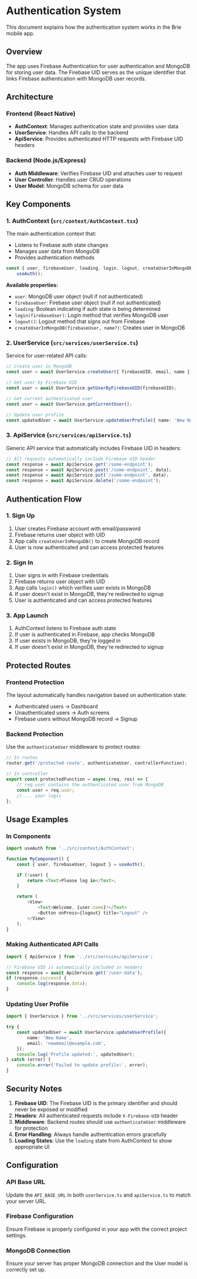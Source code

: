 # Authentication System

This document explains how the authentication system works in the Brie mobile app.

## Overview

The app uses Firebase Authentication for user authentication and MongoDB for storing user data. The Firebase UID serves as the unique identifier that links Firebase authentication with MongoDB user records.

## Architecture

### Frontend (React Native)

- **AuthContext**: Manages authentication state and provides user data
- **UserService**: Handles API calls to the backend
- **ApiService**: Provides authenticated HTTP requests with Firebase UID headers

### Backend (Node.js/Express)

- **Auth Middleware**: Verifies Firebase UID and attaches user to request
- **User Controller**: Handles user CRUD operations
- **User Model**: MongoDB schema for user data

## Key Components

### 1. AuthContext (`src/context/AuthContext.tsx`)

The main authentication context that:

- Listens to Firebase auth state changes
- Manages user data from MongoDB
- Provides authentication methods

```typescript
const { user, firebaseUser, loading, login, logout, createUserInMongoDB } =
	useAuth();
```

**Available properties:**

- `user`: MongoDB user object (null if not authenticated)
- `firebaseUser`: Firebase user object (null if not authenticated)
- `loading`: Boolean indicating if auth state is being determined
- `login(firebaseUser)`: Login method that verifies MongoDB user
- `logout()`: Logout method that signs out from Firebase
- `createUserInMongoDB(firebaseUser, name?)`: Creates user in MongoDB

### 2. UserService (`src/services/userService.ts`)

Service for user-related API calls:

```typescript
// Create user in MongoDB
const user = await UserService.createUser({ firebaseUID, email, name });

// Get user by Firebase UID
const user = await UserService.getUserByFirebaseUID(firebaseUID);

// Get current authenticated user
const user = await UserService.getCurrentUser();

// Update user profile
const updatedUser = await UserService.updateUserProfile({ name: 'New Name' });
```

### 3. ApiService (`src/services/apiService.ts`)

Generic API service that automatically includes Firebase UID in headers:

```typescript
// All requests automatically include Firebase UID header
const response = await ApiService.get('/some-endpoint');
const response = await ApiService.post('/some-endpoint', data);
const response = await ApiService.put('/some-endpoint', data);
const response = await ApiService.delete('/some-endpoint');
```

## Authentication Flow

### 1. Sign Up

1. User creates Firebase account with email/password
2. Firebase returns user object with UID
3. App calls `createUserInMongoDB()` to create MongoDB record
4. User is now authenticated and can access protected features

### 2. Sign In

1. User signs in with Firebase credentials
2. Firebase returns user object with UID
3. App calls `login()` which verifies user exists in MongoDB
4. If user doesn't exist in MongoDB, they're redirected to signup
5. User is authenticated and can access protected features

### 3. App Launch

1. AuthContext listens to Firebase auth state
2. If user is authenticated in Firebase, app checks MongoDB
3. If user exists in MongoDB, they're logged in
4. If user doesn't exist in MongoDB, they're redirected to signup

## Protected Routes

### Frontend Protection

The layout automatically handles navigation based on authentication state:

- Authenticated users → Dashboard
- Unauthenticated users → Auth screens
- Firebase users without MongoDB record → Signup

### Backend Protection

Use the `authenticateUser` middleware to protect routes:

```javascript
// In routes
router.get('/protected-route', authenticateUser, controllerFunction);

// In controller
export const protectedFunction = async (req, res) => {
	// req.user contains the authenticated user from MongoDB
	const user = req.user;
	// ... your logic
};
```

## Usage Examples

### In Components

```typescript
import useAuth from '../src/context/AuthContext';

function MyComponent() {
	const { user, firebaseUser, logout } = useAuth();

	if (!user) {
		return <Text>Please log in</Text>;
	}

	return (
		<View>
			<Text>Welcome, {user.name}!</Text>
			<Button onPress={logout} title="Logout" />
		</View>
	);
}
```

### Making Authenticated API Calls

```typescript
import { ApiService } from '../src/services/apiService';

// Firebase UID is automatically included in headers
const response = await ApiService.get('/user-data');
if (response.success) {
	console.log(response.data);
}
```

### Updating User Profile

```typescript
import { UserService } from '../src/services/userService';

try {
	const updatedUser = await UserService.updateUserProfile({
		name: 'New Name',
		email: 'newemail@example.com',
	});
	console.log('Profile updated:', updatedUser);
} catch (error) {
	console.error('Failed to update profile:', error);
}
```

## Security Notes

1. **Firebase UID**: The Firebase UID is the primary identifier and should never be exposed or modified
2. **Headers**: All authenticated requests include `X-Firebase-UID` header
3. **Middleware**: Backend routes should use `authenticateUser` middleware for protection
4. **Error Handling**: Always handle authentication errors gracefully
5. **Loading States**: Use the `loading` state from AuthContext to show appropriate UI

## Configuration

### API Base URL

Update the `API_BASE_URL` in both `userService.ts` and `apiService.ts` to match your server URL.

### Firebase Configuration

Ensure Firebase is properly configured in your app with the correct project settings.

### MongoDB Connection

Ensure your server has proper MongoDB connection and the User model is correctly set up.
